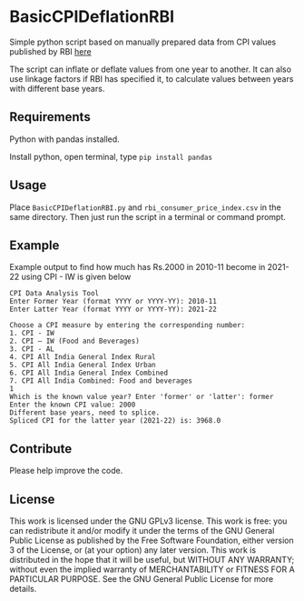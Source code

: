 # BasicCPIDeflationRBI

Simple python script based on manually prepared data from CPI values published by RBI [here](https://www.rbi.org.in/scripts/AnnualPublications.aspx?head=Handbook%20of%20Statistics%20on%20Indian%20Economy)

The script can inflate or deflate values from one year to another. It can also use linkage factors if RBI has specified it, to calculate values between years with different base years.


## Requirements

Python with pandas installed.

Install python,
open terminal, type 
`pip install pandas`

## Usage

Place `BasicCPIDeflationRBI.py` and `rbi_consumer_price_index.csv` in the same directory.
Then just run the script in a terminal or command prompt. 

## Example

Example output to find how much has Rs.2000 in 2010-11 become in 2021-22 using CPI - IW is given below


```shell
CPI Data Analysis Tool
Enter Former Year (format YYYY or YYYY-YY): 2010-11
Enter Latter Year (format YYYY or YYYY-YY): 2021-22

Choose a CPI measure by entering the corresponding number:
1. CPI - IW
2. CPI – IW (Food and Beverages)
3. CPI - AL
4. CPI All India General Index Rural
5. CPI All India General Index Urban
6. CPI All India General Index Combined
7. CPI All India Combined: Food and beverages
1
Which is the known value year? Enter 'former' or 'latter': former
Enter the known CPI value: 2000
Different base years, need to splice.
Spliced CPI for the latter year (2021-22) is: 3968.0
````

## Contribute
Please help improve the code.

## License
This work is licensed under the GNU GPLv3 license. This work is free: you can redistribute it and/or modify it under the terms of the GNU General Public License as published by the Free Software Foundation, either version 3 of the License, or (at your option) any later version. This work is distributed in the hope that it will be useful, but WITHOUT ANY WARRANTY; without even the implied warranty of MERCHANTABILITY or FITNESS FOR A PARTICULAR PURPOSE. See the GNU General Public License for more details.
